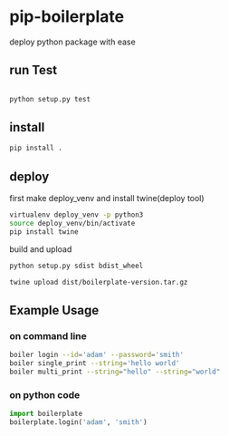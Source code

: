 # pip-boilerplate

deploy python package with ease

## run Test

```sh

python setup.py test

```

## install

```sh
pip install .

```

## deploy

first make deploy_venv and install twine(deploy tool)

```sh
virtualenv deploy_venv -p python3
source deploy_venv/bin/activate
pip install twine

```

build and upload
```sh
python setup.py sdist bdist_wheel

twine upload dist/boilerplate-version.tar.gz

```

## Example Usage

### on command line

```sh
boiler login --id='adam' --password='smith'
boiler single_print --string='hello world'
boiler multi_print --string="hello" --string="world"

```

### on python code

```python
import boilerplate
boilerplate.login('adam', 'smith')

```

